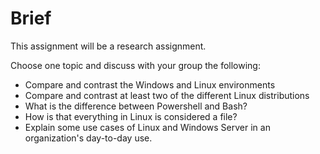 # Brief
This assignment will be a research assignment.

Choose one topic and discuss with your group the following:

- Compare and contrast the Windows and Linux environments
- Compare and contrast at least two of the different Linux distributions
- What is the difference between Powershell and Bash?
- How is that everything in Linux is considered a file?
- Explain some use cases of Linux and Windows Server in an organization's day-to-day use.